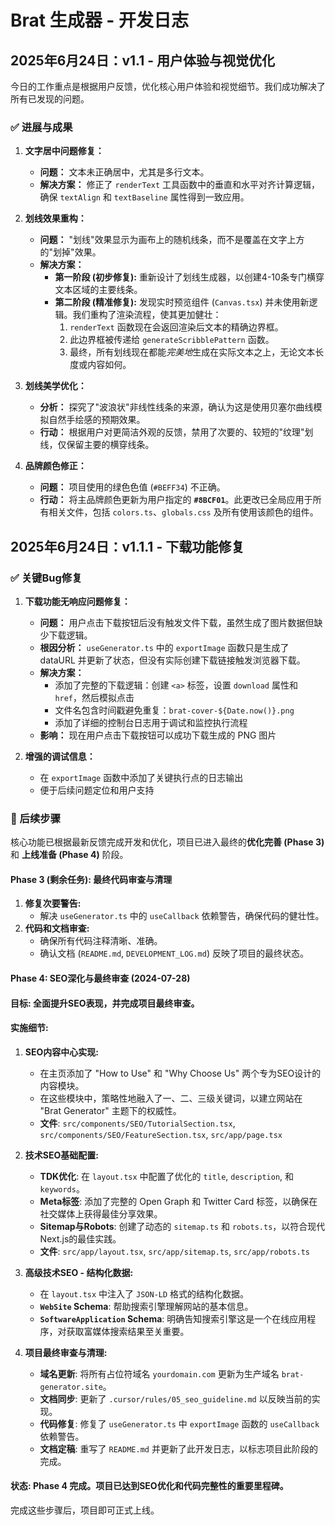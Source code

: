 # Brat 生成器 - 开发日志

## 2025年6月24日：v1.1 - 用户体验与视觉优化

今日的工作重点是根据用户反馈，优化核心用户体验和视觉细节。我们成功解决了所有已发现的问题。

### ✅ 进展与成果

1.  **文字居中问题修复：**
    *   **问题：** 文本未正确居中，尤其是多行文本。
    *   **解决方案：** 修正了 `renderText` 工具函数中的垂直和水平对齐计算逻辑，确保 `textAlign` 和 `textBaseline` 属性得到一致应用。

2.  **划线效果重构：**
    *   **问题：** "划线"效果显示为画布上的随机线条，而不是覆盖在文字上方的"划掉"效果。
    *   **解决方案：**
        *   **第一阶段 (初步修复):** 重新设计了划线生成器，以创建4-10条专门横穿文本区域的主要线条。
        *   **第二阶段 (精准修复):** 发现实时预览组件 (`Canvas.tsx`) 并未使用新逻辑。我们重构了渲染流程，使其更加健壮：
            1.  `renderText` 函数现在会返回渲染后文本的精确边界框。
            2.  此边界框被传递给 `generateScribblePattern` 函数。
            3.  最终，所有划线现在都能*完美地*生成在实际文本之上，无论文本长度或内容如何。

3.  **划线美学优化：**
    *   **分析：** 探究了"波浪状"非线性线条的来源，确认为这是使用贝塞尔曲线模拟自然手绘感的预期效果。
    *   **行动：** 根据用户对更简洁外观的反馈，禁用了次要的、较短的"纹理"划线，仅保留主要的横穿线条。

4.  **品牌颜色修正：**
    *   **问题：** 项目使用的绿色色值 (`#BEFF34`) 不正确。
    *   **行动：** 将主品牌颜色更新为用户指定的 **`#8BCF01`**。此更改已全局应用于所有相关文件，包括 `colors.ts`、`globals.css` 及所有使用该颜色的组件。

## 2025年6月24日：v1.1.1 - 下载功能修复

### ✅ 关键Bug修复

1. **下载功能无响应问题修复：**
   * **问题：** 用户点击下载按钮后没有触发文件下载，虽然生成了图片数据但缺少下载逻辑。
   * **根因分析：** `useGenerator.ts` 中的 `exportImage` 函数只是生成了 dataURL 并更新了状态，但没有实际创建下载链接触发浏览器下载。
   * **解决方案：**
     - 添加了完整的下载逻辑：创建 `<a>` 标签，设置 `download` 属性和 `href`，然后模拟点击
     - 文件名包含时间戳避免重复：`brat-cover-${Date.now()}.png`
     * 添加了详细的控制台日志用于调试和监控执行流程
   * **影响：** 现在用户点击下载按钮可以成功下载生成的 PNG 图片

2. **增强的调试信息：**
   * 在 `exportImage` 函数中添加了关键执行点的日志输出
   * 便于后续问题定位和用户支持

### 📝 后续步骤

核心功能已根据最新反馈完成开发和优化，项目已进入最终的**优化完善 (Phase 3)** 和 **上线准备 (Phase 4)** 阶段。

#### **Phase 3 (剩余任务): 最终代码审查与清理**
1.  **修复次要警告:**
    *   解决 `useGenerator.ts` 中的 `useCallback` 依赖警告，确保代码的健壮性。
2.  **代码和文档审查:**
    *   确保所有代码注释清晰、准确。
    *   确认文档 (`README.md`, `DEVELOPMENT_LOG.md`) 反映了项目的最终状态。

#### **Phase 4: SEO深化与最终审查 (2024-07-28)**

#### **目标: 全面提升SEO表现，并完成项目最终审查。**

#### **实施细节:**

1.  **SEO内容中心实现:**
    *   在主页添加了 "How to Use" 和 "Why Choose Us" 两个专为SEO设计的内容模块。
    *   在这些模块中，策略性地融入了一、二、三级关键词，以建立网站在 "Brat Generator" 主题下的权威性。
    *   **文件**: `src/components/SEO/TutorialSection.tsx`, `src/components/SEO/FeatureSection.tsx`, `src/app/page.tsx`

2.  **技术SEO基础配置:**
    *   **TDK优化**: 在 `layout.tsx` 中配置了优化的 `title`, `description`, 和 `keywords`。
    *   **Meta标签**: 添加了完整的 Open Graph 和 Twitter Card 标签，以确保在社交媒体上获得最佳分享效果。
    *   **Sitemap与Robots**: 创建了动态的 `sitemap.ts` 和 `robots.ts`，以符合现代Next.js的最佳实践。
    *   **文件**: `src/app/layout.tsx`, `src/app/sitemap.ts`, `src/app/robots.ts`

3.  **高级技术SEO - 结构化数据:**
    *   在 `layout.tsx` 中注入了 `JSON-LD` 格式的结构化数据。
    *   **`WebSite` Schema**: 帮助搜索引擎理解网站的基本信息。
    *   **`SoftwareApplication` Schema**: 明确告知搜索引擎这是一个在线应用程序，对获取富媒体搜索结果至关重要。

4.  **项目最终审查与清理:**
    *   **域名更新**: 将所有占位符域名 `yourdomain.com` 更新为生产域名 `brat-generator.site`。
    *   **文档同步**: 更新了 `.cursor/rules/05_seo_guideline.md` 以反映当前的实现。
    *   **代码修复**: 修复了 `useGenerator.ts` 中 `exportImage` 函数的 `useCallback` 依赖警告。
    *   **文档定稿**: 重写了 `README.md` 并更新了此开发日志，以标志项目此阶段的完成。

#### **状态: Phase 4 完成。项目已达到SEO优化和代码完整性的重要里程碑。**

完成这些步骤后，项目即可正式上线。 